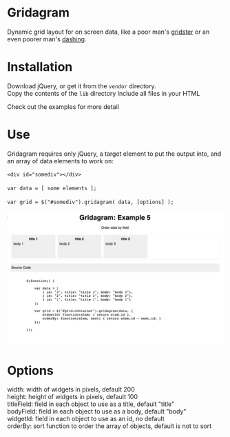 
# Gridagram

Dynamic grid layout for on screen data, like a poor man's [gridster](http://dsmorse.github.io/gridster.js/) or an even poorer man's [dashing](http://dashing.io/).

# Installation

Download jQuery, or get it from the ``vendor`` directory.  
Copy the contents of the ``lib`` directory
Include all files in your HTML

Check out the examples for more detail

# Use

Gridagram requires only jQuery, a target element to put the output into, and an array of data
elements to work on:

    <div id="somediv"></div>

    var data = [ some elements ];

    var grid = $("#somediv").gridagram( data, [options] );

![screenshot](example.jpg)

# Options

width: width of widgets in pixels, default 200  
height: height of widgets in pixels, default 100  
titleField: field in each object to use as a title, default "title"  
bodyField: field in each object to use as a body, default "body"  
widgetId: field in each object to use as an id, no default  
orderBy: sort function to order the array of objects, default is not to sort  
